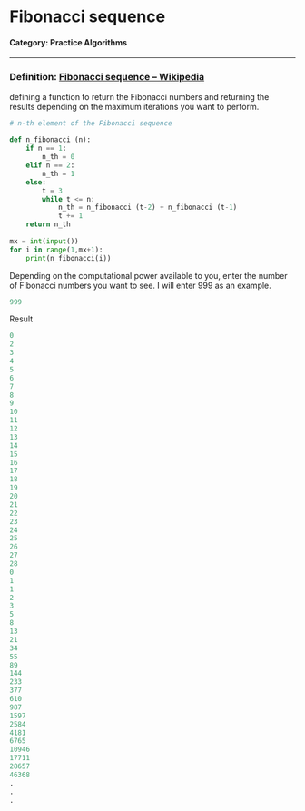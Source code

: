 # Fibonacci sequence

#### Category: Practice Algorithms

---

### Definition: [Fibonacci sequence – Wikipedia](https://en.wikipedia.org/wiki/Fibonacci_sequence)

defining a function to return the Fibonacci numbers
and returning the results depending on the maximum iterations you want to perform.

```python
# n-th element of the Fibonacci sequence
 
def n_fibonacci (n):
    if n == 1:
        n_th = 0
    elif n == 2:
        n_th = 1
    else:
        t = 3
        while t <= n:
            n_th = n_fibonacci (t-2) + n_fibonacci (t-1)
            t += 1
    return n_th
 
mx = int(input())
for i in range(1,mx+1):
    print(n_fibonacci(i))
```

Depending on the computational power available to you, enter the number of Fibonacci numbers you want to see.
I will enter 999 as an example.

```python
999
```

Result

```python
0
2
3
4
5
6
7
8
9
10
11
12
13
14
15
16
17
18
19
20
21
22
23
24
25
26
27
28
0
1
1
2
3
5
8
13
21
34
55
89
144
233
377
610
987
1597
2584
4181
6765
10946
17711
28657
46368
.
.
.
```
